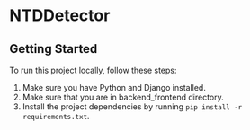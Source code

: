 # NTDDetector


## Getting Started

To run this project locally, follow these steps:
1. Make sure you have Python and Django installed.
2. Make sure that you are in backend_frontend directory.
3. Install the project dependencies by running `pip install -r requirements.txt`.
